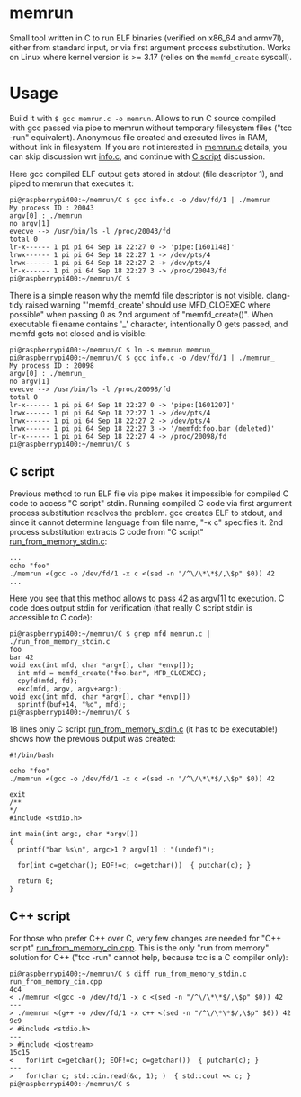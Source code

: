 # memrun
Small tool written in C to run ELF binaries (verified on x86_64 and armv7l), either from standard input, or via first argument process substitution. Works on Linux where kernel version is >= 3.17 (relies on the `memfd_create` syscall).


# Usage

Build it with `$ gcc memrun.c -o memrun`. Allows to run C source compiled with gcc passed via pipe to memrun without temporary filesystem files ("tcc -run" equivalent). Anonymous file created and executed lives in RAM, without link in filesystem. If you are not interested in [memrun.c](memrun.c) details, you can skip discussion wrt [info.c](info.c), and continue with [C script](#C-script) discussion.

Here gcc compiled ELF output gets stored in stdout (file descriptor 1), and piped to memrun that executes it:
```
pi@raspberrypi400:~/memrun/C $ gcc info.c -o /dev/fd/1 | ./memrun
My process ID : 20043
argv[0] : ./memrun
no argv[1]
evecve --> /usr/bin/ls -l /proc/20043/fd
total 0
lr-x------ 1 pi pi 64 Sep 18 22:27 0 -> 'pipe:[1601148]'
lrwx------ 1 pi pi 64 Sep 18 22:27 1 -> /dev/pts/4
lrwx------ 1 pi pi 64 Sep 18 22:27 2 -> /dev/pts/4
lr-x------ 1 pi pi 64 Sep 18 22:27 3 -> /proc/20043/fd
pi@raspberrypi400:~/memrun/C $ 
```

There is a simple reason why the memfd file descriptor is not visible. clang-tidy raised warning "'memfd_create' should use MFD_CLOEXEC where possible" when passing 0 as 2nd argument of "memfd_create()". When executable filename contains '_' character, intentionally 0 gets passed, and memfd gets not closed and is visible:
```
pi@raspberrypi400:~/memrun/C $ ln -s memrun memrun_
pi@raspberrypi400:~/memrun/C $ gcc info.c -o /dev/fd/1 | ./memrun_
My process ID : 20098
argv[0] : ./memrun_
no argv[1]
evecve --> /usr/bin/ls -l /proc/20098/fd
total 0
lr-x------ 1 pi pi 64 Sep 18 22:27 0 -> 'pipe:[1601207]'
lrwx------ 1 pi pi 64 Sep 18 22:27 1 -> /dev/pts/4
lrwx------ 1 pi pi 64 Sep 18 22:27 2 -> /dev/pts/4
lrwx------ 1 pi pi 64 Sep 18 22:27 3 -> '/memfd:foo.bar (deleted)'
lr-x------ 1 pi pi 64 Sep 18 22:27 4 -> /proc/20098/fd
pi@raspberrypi400:~/memrun/C $ 
```

## C script

Previous method to run ELF file via pipe makes it impossible for compiled C code to access "C script" stdin. Running compiled C code via first argument process substitution resolves the problem. gcc creates ELF to stdout, and since it cannot determine language from file name, "-x c" specifies it. 2nd process substitution extracts C code from "C script" [run_from_memory_stdin.c](run_from_memory_stdin.c):
```
...
echo "foo"
./memrun <(gcc -o /dev/fd/1 -x c <(sed -n "/^\/\*\*$/,\$p" $0)) 42
...
```

Here you see that this method allows to pass 42 as argv[1] to execution. C code does output stdin for verification (that really C script stdin is accessible to C code):
```
pi@raspberrypi400:~/memrun/C $ grep mfd memrun.c | ./run_from_memory_stdin.c 
foo
bar 42
void exc(int mfd, char *argv[], char *envp[]);
  int mfd = memfd_create("foo.bar", MFD_CLOEXEC);
  cpyfd(mfd, fd);
  exc(mfd, argv, argv+argc);
void exc(int mfd, char *argv[], char *envp[])
  sprintf(buf+14, "%d", mfd);
pi@raspberrypi400:~/memrun/C $ 
```

18 lines only C script [run_from_memory_stdin.c](run_from_memory_stdin.c) (it has to be executable!) shows how the previous output was created:

```
#!/bin/bash

echo "foo"
./memrun <(gcc -o /dev/fd/1 -x c <(sed -n "/^\/\*\*$/,\$p" $0)) 42

exit
/**
*/
#include <stdio.h>

int main(int argc, char *argv[])
{
  printf("bar %s\n", argc>1 ? argv[1] : "(undef)");

  for(int c=getchar(); EOF!=c; c=getchar())  { putchar(c); }

  return 0;
}
```

## C++ script

For those who prefer C++ over C, very few changes are needed for "C++ script" [run_from_memory_cin.cpp](run_from_memory_cin.cpp).
This is the only "run from memory" solution for C++ ("tcc -run" cannot help, because tcc is a C compiler only):  
```
pi@raspberrypi400:~/memrun/C $ diff run_from_memory_stdin.c run_from_memory_cin.cpp
4c4
< ./memrun <(gcc -o /dev/fd/1 -x c <(sed -n "/^\/\*\*$/,\$p" $0)) 42
---
> ./memrun <(g++ -o /dev/fd/1 -x c++ <(sed -n "/^\/\*\*$/,\$p" $0)) 42
9c9
< #include <stdio.h>
---
> #include <iostream>
15c15
<   for(int c=getchar(); EOF!=c; c=getchar())  { putchar(c); }
---
>   for(char c; std::cin.read(&c, 1); )  { std::cout << c; }
pi@raspberrypi400:~/memrun/C $ 
```
